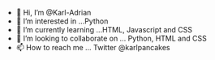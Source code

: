 - 👋 Hi, I’m @Karl-Adrian
- 👀 I’m interested in ...Python
- 🌱 I’m currently learning ...HTML, Javascript and CSS
- 💞️ I’m looking to collaborate on ... Python, HTML and CSS
- 📫 How to reach me ... Twitter @karlpancakes

<!---
Karl-Adrian/Karl-Adrian is a ✨ special ✨ repository because its `README.md` (this file) appears on your GitHub profile.
You can click the Preview link to take a look at your changes.
--->
